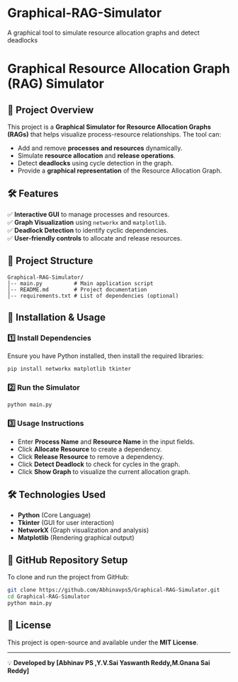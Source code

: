 # Graphical-RAG-Simulator
A graphical tool to simulate resource allocation graphs and detect deadlocks
# Graphical Resource Allocation Graph (RAG) Simulator

## 📌 Project Overview
This project is a **Graphical Simulator for Resource Allocation Graphs (RAGs)** that helps visualize process-resource relationships. The tool can:
- Add and remove **processes and resources** dynamically.
- Simulate **resource allocation** and **release operations**.
- Detect **deadlocks** using cycle detection in the graph.
- Provide a **graphical representation** of the Resource Allocation Graph.

## 🛠 Features
✅ **Interactive GUI** to manage processes and resources.  
✅ **Graph Visualization** using `networkx` and `matplotlib`.  
✅ **Deadlock Detection** to identify cyclic dependencies.  
✅ **User-friendly controls** to allocate and release resources.  

## 📂 Project Structure
```
Graphical-RAG-Simulator/
│-- main.py          # Main application script
│-- README.md        # Project documentation
│-- requirements.txt # List of dependencies (optional)
```

## 🚀 Installation & Usage
### 1️⃣ Install Dependencies
Ensure you have Python installed, then install the required libraries:
```bash
pip install networkx matplotlib tkinter
```

### 2️⃣ Run the Simulator
```bash
python main.py
```

### 3️⃣ Usage Instructions
- Enter **Process Name** and **Resource Name** in the input fields.
- Click **Allocate Resource** to create a dependency.
- Click **Release Resource** to remove a dependency.
- Click **Detect Deadlock** to check for cycles in the graph.
- Click **Show Graph** to visualize the current allocation graph.



## 🛠 Technologies Used
- **Python** (Core Language)
- **Tkinter** (GUI for user interaction)
- **NetworkX** (Graph visualization and analysis)
- **Matplotlib** (Rendering graphical output)

## 📌 GitHub Repository Setup
To clone and run the project from GitHub:
```bash
git clone https://github.com/Abhinavps5/Graphical-RAG-Simulator.git
cd Graphical-RAG-Simulator
python main.py
```

## 📜 License
This project is open-source and available under the **MIT License**.

---
💡 **Developed  by [Abhinav PS ,Y.V.Sai Yaswanth Reddy,M.Gnana Sai Reddy]**
